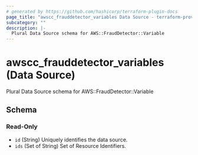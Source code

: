 ```yaml
---
# generated by https://github.com/hashicorp/terraform-plugin-docs
page_title: "awscc_frauddetector_variables Data Source - terraform-provider-awscc"
subcategory: ""
description: |-
  Plural Data Source schema for AWS::FraudDetector::Variable
---
```


# awscc_frauddetector_variables (Data Source)

Plural Data Source schema for AWS::FraudDetector::Variable



<!-- schema generated by tfplugindocs -->
## Schema

### Read-Only

- `id` (String) Uniquely identifies the data source.
- `ids` (Set of String) Set of Resource Identifiers.


